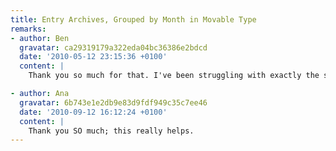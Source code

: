 ```yaml
---
title: Entry Archives, Grouped by Month in Movable Type
remarks:
- author: Ben
  gravatar: ca29319179a322eda04bc36386e2bdcd
  date: '2010-05-12 23:15:36 +0100'
  content: |
    Thank you so much for that. I've been struggling with exactly the same problem for several days.

- author: Ana
  gravatar: 6b743e1e2db9e83d9fdf949c35c7ee46
  date: '2010-09-12 16:12:24 +0100'
  content: |
    Thank you SO much; this really helps.
---
```


